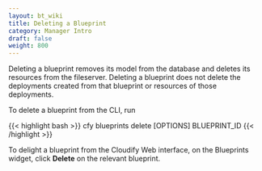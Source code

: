 ```yaml
---
layout: bt_wiki
title: Deleting a Blueprint
category: Manager Intro
draft: false
weight: 800
---
```


Deleting a blueprint removes its model from the database and deletes its resources from the fileserver. Deleting a blueprint does not delete the deployments created from that blueprint or resources of those deployments.

To delete a blueprint from the CLI, run

{{< highlight  bash >}}
cfy blueprints delete [OPTIONS] BLUEPRINT_ID
{{< /highlight >}}

To delight a blueprint from the Cloudify Web interface, on the Blueprints widget, click **Delete** on the relevant blueprint.

